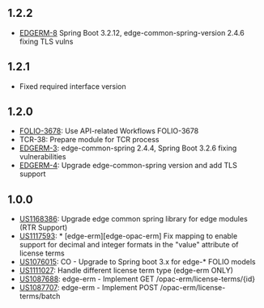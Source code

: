 ## 1.2.2
- [EDGERM-8](https://folio-org.atlassian.net/browse/EDGERM-8) Spring Boot 3.2.12, edge-common-spring-version 2.4.6 fixing TLS vulns

## 1.2.1
- Fixed required interface version

## 1.2.0
- [FOLIO-3678](https://folio-org.atlassian.net/browse/FOLIO-3731): Use API-related Workflows FOLIO-3678
- TCR-38: Prepare module for TCR process
- [EDGERM-3](https://folio-org.atlassian.net/browse/EDGERM-3): edge-common-spring 2.4.4, Spring Boot 3.2.6 fixing vulnerabilities
- [EDGERM-4](https://folio-org.atlassian.net/browse/EDGERM-4): Upgrade edge-common-spring version and add TLS support

## 1.0.0
- [US1168386](https://rally1.rallydev.com/#/?detail=/userstory/726528716497&fdp=true): Upgrade edge common spring library for edge modules (RTR Support)
- [US1117593](https://rally1.rallydev.com/#/?detail=/userstory/702018073915&fdp=true): * [edge-erm][edge-opac-erm] Fix mapping to enable support for decimal and integer formats in the "value" attribute of license terms
- [US1076015](https://rally1.rallydev.com/#/?detail=/userstory/685828350771&fdp=true): CO -  Upgrade to Spring boot 3.x for edge-\* FOLIO models
- [US1111027](https://rally1.rallydev.com/#/?detail=/userstory/699622191713&fdp=true): Handle different license term type (edge-erm ONLY)
- [US1087688](https://rally1.rallydev.com/#/?detail=/userstory/694234244305&fdp=true): edge-erm - Implement GET /opac-erm/license-terms/{id}
- [US1087707](https://rally1.rallydev.com/#/?detail=/userstory/694237922655&fdp=true): edge-erm -  Implement POST /opac-erm/license-terms/batch
